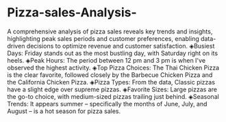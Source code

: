 # Pizza-sales-Analysis-
A comprehensive analysis of pizza sales reveals key trends and insights, highlighting peak sales periods and customer preferences, enabling data-driven decisions to optimize revenue and customer satisfaction.
◈Busiest Days: Friday stands out as the most bustling day, with Saturday right on its heels.
◈Peak Hours: The period between 12 pm and 3 pm is when I've observed the highest activity.
◈Top Pizza Choices: The Thai Chicken Pizza is the clear favorite, followed closely by the Barbecue Chicken Pizza and the California Chicken Pizza.
◈Pizza Types: From the data, Classic pizzas have a slight edge over supreme pizzas.
◈Favorite Sizes: Large pizzas are the go-to choice, with medium-sized pizzas trailing just behind.
◈Seasonal Trends: It appears summer – specifically the months of June, July, and August – is a hot season for pizza sales.
